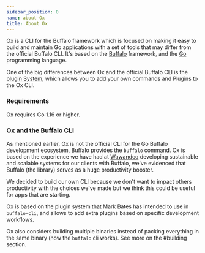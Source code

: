 ```yaml
---
sidebar_position: 0
name: about-Ox
title: About Ox
---
```


Ox is a CLI for the Buffalo framework which is focused on making it easy to build and maintain Go applications with a set of  tools that may differ from the official Buffalo CLI. It's based on the [Buffalo](https://github.com/gobuffalo/buffalo) framework, and the [Go](https://golang.org/) programming language. 

One of the big differences between Ox and the official Buffalo CLI is the [plugin System](/docs/plugins/architecture), which allows you to add your own commands and Plugins to the Ox CLI.

### Requirements

Ox requires Go 1.16 or higher.

### Ox and the Buffalo CLI

As mentioned earlier, Ox is not the official CLI for the Go Buffalo development ecosystem, Buffalo provides the `buffalo` command. Ox is based on the experience we have had at [Wawandco](https://wawand.co) developing sustainable and scalable systems for our clients with Buffalo, we've evidenced that Buffalo (the library) serves as a huge productivity booster.

We decided to build our own CLI because we don't want to impact others productivity with the choices we've made but we think this could be useful for apps that are starting.

Ox is based on the plugin system that Mark Bates has intended to use in `buffalo-cli`, and allows to add extra plugins based on specific development workflows.

Ox also considers building multiple binaries instead of packing everything in the same binary (how the `buffalo` cli works). See more on the #building section.
